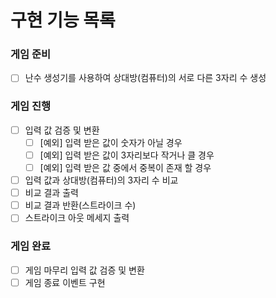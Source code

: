 # 구현 기능 목록

### 게임 준비
- [ ] 난수 생성기를 사용하여 상대방(컴퓨터)의 서로 다른 3자리 수 생성

### 게임 진행
- [ ] 입력 값 검증 및 변환
  - [ ] [예외] 입력 받은 값이 숫자가 아닐 경우
  - [ ] [예외] 입력 받은 값이 3자리보다 작거나 클 경우
  - [ ] [예외] 입력 받은 값 중에서 중복이 존재 할 경우
- [ ] 입력 값과 상대방(컴퓨터)의 3자리 수 비교
- [ ] 비교 결과 출력
- [ ] 비교 결과 반환(스트라이크 수)
- [ ] 스트라이크 아웃 메세지 출력

### 게임 완료
- [ ] 게임 마무리 입력 값 검증 및 변환
- [ ] 게임 종료 이벤트 구현